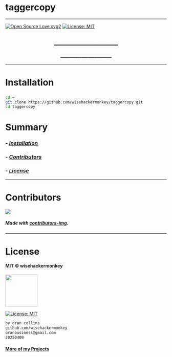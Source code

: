 # taggercopy
----
[![Open Source Love svg2](https://badges.frapsoft.com/os/v2/open-source.svg?v=103)](https://github.com/ellerbrock/open-source-badges/) [![License: MIT](https://img.shields.io/badge/License-MIT-yellow.svg)](https://opensource.org/licenses/MIT)


<!-- <img src="NNNNNN" width="400"> -->


<h2 align="center">____________________</h2>

<h4 align="center">________________________</h4>

---


# Installation
### 
```bash
cd ~
git clone https://github.com/wisehackermonkey/taggercopy.git
cd taggercopy
```

# Summary
### -  *[Installation](#Installation)*
<!-- ### -  *[Deveopment](#For-developers)* -->
<!-- ### -  *[Links](#Links)* -->
### -  *[Contributors](#Contributors)*
### -  *[License](#License)*


<!-- 
--------------
# Screenshots
- <img src="NNNNNN" width="400"> 
 

-------------- 
# Development
### 
```bash

mv TinyLlama-1.1B-Chat-v1.0.Q5_K_M.llamafile ./llamafile/llama_tiny_1_1b.exe
# or download from link https://huggingface.co/Mozilla/TinyLlama-1.1B-Chat-v1.0-llamafile/blob/main/TinyLlama-1.1B-Chat-v1.0.Q5_K_M.llamafile click on "download
./llamafile/llama_tiny_1_1b.exe --server --v2 --embedding

pip install openai
pip install llama-index-llms-llamafile llama-index
pip install pyperclip
```

---
# Links
###
-->

--------------
# Contributors

[![](https://contrib.rocks/image?repo=wisehackermonkey/taggercopy)](https://github.com/wisehackermonkey/taggercopy/graphs/contributors)

##### Made with [contributors-img](https://contrib.rocks).

--------------


# License

#### MIT © wisehackermonkey
<img src="https://upload.wikimedia.org/wikipedia/commons/archive/c/c0/20230603054722%21Osi_standard_logo.png" width="100">

[![License: MIT](https://img.shields.io/badge/License-MIT-yellow.svg)](https://opensource.org/licenses/MIT)
```bash
by oran collins
github.com/wisehackermonkey
oranbusiness@gmail.com
20250409
```

#### [More of my Projects](https://github.com/wisehackermonkey/)
